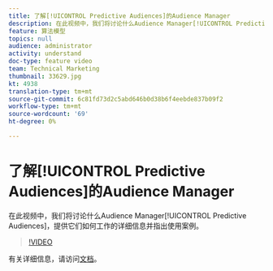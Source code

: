 ```yaml
---
title: 了解[!UICONTROL Predictive Audiences]的Audience Manager
description: 在此视频中，我们将讨论什么Audience Manager[!UICONTROL Predictive Audiences]，提供它们如何工作的详细信息并指出使用案例。
feature: 算法模型
topics: null
audience: administrator
activity: understand
doc-type: feature video
team: Technical Marketing
thumbnail: 33629.jpg
kt: 4938
translation-type: tm+mt
source-git-commit: 6c81fd73d2c5abd646b0d38b6f4eebde837b09f2
workflow-type: tm+mt
source-wordcount: '69'
ht-degree: 0%

---
```



# 了解[!UICONTROL Predictive Audiences]的Audience Manager

在此视频中，我们将讨论什么Audience Manager[!UICONTROL Predictive Audiences]，提供它们如何工作的详细信息并指出使用案例。

>[!VIDEO](https://video.tv.adobe.com/v/33629/?quality=12)

有关详细信息，请访问[文档](https://docs.adobe.com/content/help/en/audience-manager/user-guide/features/algorithmic-models/predictive-audiences/predictive-audiences.html)。
